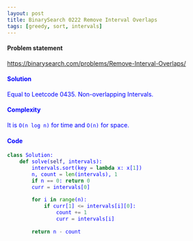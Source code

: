 ```yaml
---
layout: post
title: BinarySearch 0222 Remove Interval Overlaps
tags: [greedy, sort, intervals]
---
```


#### Problem statement

<a href="https://binarysearch.com/problems/Remove-Interval-Overlaps/"> <font color = blue>https://binarysearch.com/problems/Remove-Interval-Overlaps/

#### Solution
Equal to Leetcode 0435. Non-overlapping Intervals.

#### Complexity
It is `O(n log n)` for time and `O(n)` for space.

#### Code
```python
class Solution:
    def solve(self, intervals):
        intervals.sort(key = lambda x: x[1])
        n, count = len(intervals), 1
        if n == 0: return 0
        curr = intervals[0]
        
        for i in range(n):
            if curr[1] <= intervals[i][0]:
                count += 1
                curr = intervals[i]
                
        return n - count
```
